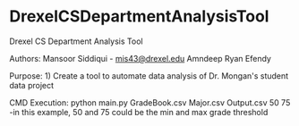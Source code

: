 # DrexelCSDepartmentAnalysisTool
Drexel CS Department Analysis Tool

Authors:
	Mansoor Siddiqui - mis43@drexel.edu
	Amndeep
	Ryan Efendy

Purpose:
	1) Create a tool to automate data analysis of Dr. Mongan's student data project

CMD Execution:
	python main.py GradeBook.csv Major.csv Output.csv 50 75
	-in this example, 50 and 75 could be the min and max grade threshold